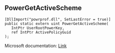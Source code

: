 ## PowerGetActiveScheme

```
[DllImport("powrprof.dll", SetLastError = true)]
public static extern uint PowerGetActiveScheme(
   IntPtr UserRootPowerKey,
   ref IntPtr ActivePolicyGuid
);
```

Microsoft documentation: [Link](https://learn.microsoft.com/en-us/windows/win32/api/powersetting/nf-powersetting-powergetactivescheme)
